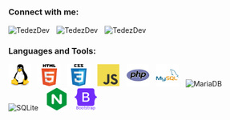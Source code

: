<h3 align="left">Connect with me:</h3>
<p align="left">
    <a href="https://tedez.dev" target="_blank" rel="noopener noreferrer" style="display: inline-block; margin-right: 10px; text-decoration: none;"><img align="center" src="https://cdn-icons-png.flaticon.com/128/1927/1927746.png" alt="TedezDev" height="54" width="54" /></a>
    <a href="https://x.com/tedezdev" target="_blank" rel="noopener noreferrer nofollow" style="display: inline-block; margin-right: 10px; text-decoration: none;"><img align="center" src="https://cdn-icons-png.flaticon.com/128/5969/5969020.png" alt="TedezDev" height="54" width="54" /></a>
    <a href="https://instagram.com/tedezdev" target="_blank" rel="noopener noreferrer nofollow" style="display: inline-block; text-decoration: none;"><img align="center" src="https://cdn-icons-png.flaticon.com/128/3955/3955024.png" alt="TedezDev" height="54" width="54" /></a>
</p>

<h3 align="left">Languages and Tools:</h3>
<p align="left">
    <a href="https://www.linux.org/" target="_blank" rel="noopener noreferrer nofollow" style="display: inline-block; margin-right: 10px; text-decoration: none;"><img src="https://raw.githubusercontent.com/devicons/devicon/master/icons/linux/linux-original.svg" alt="Linux" width="45" height="45" /></a>
    <a href="https://www.w3.org/html/" target="_blank" rel="noopener noreferrer nofollow" style="display: inline-block; margin-right: 10px; text-decoration: none;"><img src="https://raw.githubusercontent.com/devicons/devicon/master/icons/html5/html5-original-wordmark.svg" alt="HTML5" width="45" height="45" /></a>
    <a href="https://www.w3schools.com/css/" target="_blank" rel="noopener noreferrer nofollow" style="display: inline-block; margin-right: 10px; text-decoration: none;"><img src="https://raw.githubusercontent.com/devicons/devicon/master/icons/css3/css3-original-wordmark.svg" alt="CSS3" width="45" height="45" /></a>
    <a href="https://developer.mozilla.org/en-US/docs/Web/JavaScript" target="_blank" rel="noopener noreferrer nofollow" style="display: inline-block; margin-right: 10px; text-decoration: none;"><img src="https://raw.githubusercontent.com/devicons/devicon/master/icons/javascript/javascript-original.svg" alt="JavaScript" width="45" height="45" /></a>
    <a href="https://www.php.net" target="_blank" rel="noopener noreferrer nofollow" style="display: inline-block; margin-right: 10px; text-decoration: none;"><img src="https://raw.githubusercontent.com/devicons/devicon/master/icons/php/php-original.svg" alt="PHP" width="45" height="45" /></a>
    <a href="https://www.mysql.com/" target="_blank" rel="noopener noreferrer nofollow" style="display: inline-block; margin-right: 10px; text-decoration: none;"><img src="https://raw.githubusercontent.com/devicons/devicon/master/icons/mysql/mysql-original-wordmark.svg" alt="MySQL" width="45" height="45" /></a>
    <a href="https://mariadb.org/" target="_blank" rel="noopener noreferrer nofollow" style="display: inline-block; margin-right: 10px; text-decoration: none;"><img src="https://www.vectorlogo.zone/logos/mariadb/mariadb-icon.svg" alt="MariaDB" width="45" height="45" /></a>
    <a href="https://www.sqlite.org/" target="_blank" rel="noopener noreferrer nofollow" style="display: inline-block; margin-right: 10px; text-decoration: none;"><img src="https://www.vectorlogo.zone/logos/sqlite/sqlite-icon.svg" alt="SQLite" width="45" height="45" /></a>
    <a href="https://www.nginx.com" target="_blank" rel="noopener noreferrer nofollow" style="display: inline-block; margin-right: 10px; text-decoration: none;"><img src="https://raw.githubusercontent.com/devicons/devicon/master/icons/nginx/nginx-original.svg" alt="Nginx" width="45" height="45" /></a>
    <a href="https://getbootstrap.com" target="_blank" rel="noopener noreferrer nofollow" style="display: inline-block; text-decoration: none;"><img src="https://raw.githubusercontent.com/devicons/devicon/master/icons/bootstrap/bootstrap-plain-wordmark.svg" alt="Bootstrap" width="45" height="45" /></a>
</p>
